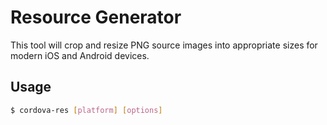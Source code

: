 # Resource Generator

This tool will crop and resize PNG source images into appropriate sizes for modern iOS and Android devices.

## Usage

```bash
$ cordova-res [platform] [options]
```
